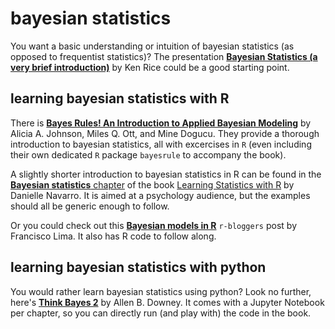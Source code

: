 # bayesian statistics

You want a basic understanding or intuition of bayesian statistics (as opposed to frequentist statistics)?
The presentation [**Bayesian Statistics (a very brief introduction)**](https://faculty.washington.edu/kenrice/BayesIntroClassEpi2018.pdf) by Ken Rice could be a good starting point.

## learning bayesian statistics with R

There is [**Bayes Rules! An Introduction to Applied Bayesian Modeling**](https://www.bayesrulesbook.com/) by Alicia A. Johnson, Miles Q. Ott, and Mine Dogucu.
They provide a thorough introduction to bayesian statistics, all with excercises in `R` (even including their own dedicated `R` package `bayesrule` to accompany the book).

A slightly shorter introduction to bayesian statistics in R can be found in the [**Bayesian statistics** chapter](https://learningstatisticswithr.com/book/bayes.html) of the book [Learning Statistics with R](https://learningstatisticswithr.com/book/) by Danielle Navarro.
It is aimed at a psychology audience, but the examples should all be generic enough to follow.

Or you could check out this [**Bayesian models in R**](https://www.r-bloggers.com/2019/05/bayesian-models-in-r-2/) `r-bloggers` post by Francisco Lima.
It also has R code to follow along.

## learning bayesian statistics with python

You would rather learn bayesian statistics using python?
Look no further, here's [**Think Bayes 2**](https://allendowney.github.io/ThinkBayes2/) by Allen B. Downey.
It comes with a Jupyter Notebook per chapter, so you can directly run (and play with) the code in the book.